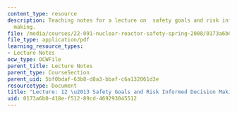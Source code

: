 ```yaml
---
content_type: resource
description: Teaching notes for a lecture on  safety goals and risk informed decision
  making.
file: /media/courses/22-091-nuclear-reactor-safety-spring-2008/0173a6b0418ef51289cd469293045512_MIT22_091S08_lec12note.pdf
file_type: application/pdf
learning_resource_types:
- Lecture Notes
ocw_type: OCWFile
parent_title: Lecture Notes
parent_type: CourseSection
parent_uid: 5bf0bdaf-63b8-d8a3-bbaf-c6a132061d3e
resourcetype: Document
title: "Lecture: 12 \u2013 Safety Goals and Risk Informed Decision Making"
uid: 0173a6b0-418e-f512-89cd-469293045512
---
```

